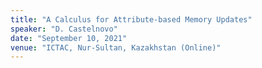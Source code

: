 ```yaml
---
title: "A Calculus for Attribute-based Memory Updates"
speaker: "D. Castelnovo"
date: "September 10, 2021"
venue: "ICTAC, Nur-Sultan, Kazakhstan (Online)"
---
```

